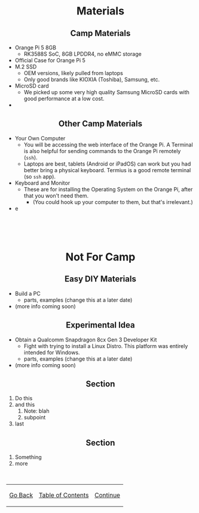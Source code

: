 <h1 align=center>Materials</h1>

<h2 align=center>Camp Materials</h2>

- Orange Pi 5 8GB
  - RK3588S SoC, 8GB LPDDR4, no eMMC storage
- Official Case for Orange Pi 5
- M.2 SSD
  - OEM versions, likely pulled from laptops
  - Only good brands like KIOXIA (Toshiba), Samsung, etc.
- MicroSD card
  - We picked up some very high quality Samsung MicroSD cards with good performance at a low cost.
- 

<h2 align=center>Other Camp Materials</h2>

- Your Own Computer
  - You will be accessing the web interface of the Orange Pi. A Terminal is also helpful for sending commands to the Orange Pi remotely (`ssh`).
  - Laptops are best, tablets (Android or iPadOS) can work but you had better bring a physical keyboard. Termius is a good remote terminal (so `ssh` app).
- Keyboard and Monitor
  - These are for installing the Operating System on the Orange Pi, after that you won't need them.
    - (You could hook up your computer to them, but that's irrelevant.)
- e

<br><br><br>

<h1 align=center>Not For Camp</h1>

<h2 align=center>Easy DIY Materials</h2>

- Build a PC
  - parts, examples (change this at a later date)
- (more info coming soon)

<h2 align=center>Experimental Idea</h2>

- Obtain a Qualcomm Snapdragon 8cx Gen 3 Developer Kit
  - Fight with trying to install a Linux Distro. This platform was entirely intended for Windows.
  - parts, examples (change this at a later date)
- (more info coming soon)

<h2 align=center>Section</h2>

1. Do this
2. and this
    1. Note: blah
    2. subpoint
3. last

<h2 align=center>Section</h2>

1. Something
2. more

<br>

<table align=center>
    <tr>
        <td>

[Go Back](/README.md)
        </td>
        <td>
[Table of Contents](/README.md)
        </td>
        <td>
[Continue](/README.md)
        </td>
    </tr>
</table>
